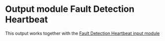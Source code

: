 # Output module Fault Detection Heartbeat

This output works together with the [Fault Detection Heartbeat input module](../../Inputs/FaultDetectionHeartbeat/README.md)
